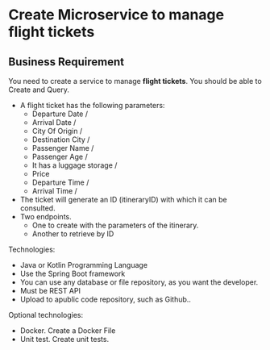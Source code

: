 # Create Microservice to manage flight tickets

## Business Requirement

You need to create a service to manage **flight tickets**. You should be able to Create and Query.

* A flight ticket has the following parameters:
    * Departure Date /
    * Arrival Date /
    * City Of Origin /
    * Destination City /
    * Passenger Name /
    * Passenger Age /
    * It has a luggage storage /
    * Price
    * Departure Time /
    * Arrival Time /
* The ticket will generate an ID (itineraryID) with which it can be consulted.
* Two endpoints.
    * One to create with the parameters of the itinerary.
    * Another to retrieve by ID

Technologies:

* Java or Kotlin Programming Language
* Use the Spring Boot framework
* You can use any database or file repository, as you want the developer.
* Must be REST API
* Upload to apublic code repository, such as Github..

Optional technologies:

* Docker. Create a Docker File
* Unit test. Create unit tests.
